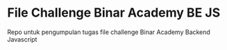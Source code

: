 # File Challenge Binar Academy BE JS

Repo untuk pengumpulan tugas file challenge Binar Academy Backend Javascript